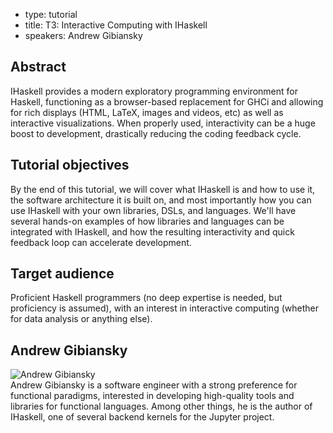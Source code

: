 - type: tutorial
- title: T3: Interactive Computing with IHaskell
- speakers: Andrew Gibiansky

## Abstract
IHaskell provides a modern exploratory programming environment for
Haskell, functioning as a browser-based replacement for GHCi and
allowing for rich displays (HTML, LaTeX, images and videos, etc) as
well as interactive visualizations. When properly used, interactivity
can be a huge boost to development, drastically reducing the coding
feedback cycle.


## Tutorial objectives
By the end of this tutorial, we will cover what IHaskell is and how to
use it, the software architecture it is built on, and most importantly
how you can use IHaskell with your own libraries, DSLs, and
languages. We'll have several hands-on examples of how libraries and
languages can be integrated with IHaskell, and how the resulting
interactivity and quick feedback loop can accelerate development.


## Target audience
Proficient Haskell programmers (no deep expertise is needed, but
proficiency is assumed), with an interest in interactive computing
(whether for data analysis or anything else).

## Andrew Gibiansky
<div class="row" media:type="text/omd">

<div class="medium-4 columns">
<img src="img/andrew-gibiansky.jpg" alt="Andrew Gibiansky"></img>
</div>

<div class="medium-8 columns" media:type="text/omd">
Andrew Gibiansky is a software engineer with a strong preference for
functional paradigms, interested in developing high-quality tools and
libraries for functional languages. Among other things, he is the
author of IHaskell, one of several backend kernels for the Jupyter
project.
</div>

</div>
